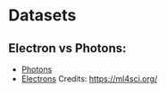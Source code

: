 # Datasets

## Electron vs Photons: 
* [Photons](https://cernbox.cern.ch/index.php/s/AtBT8y4MiQYFcgc)
* [Electrons](https://cernbox.cern.ch/index.php/s/FbXw3V4XNyYB3oA)
Credits: https://ml4sci.org/